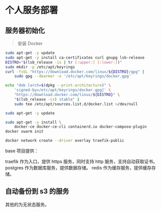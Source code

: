# 个人服务部署

## 服务器初始化

> 安装 Docker

```bash
sudo apt-get -y update
sudo apt-get -y install ca-certificates curl gnupg lsb-release
DISTRO="$(lsb_release -is | tr [:upper:] [:lower:])"
sudo mkdir -p /etc/apt/keyrings
curl -fsSL "https://download.docker.com/linux/${DISTRO}/gpg" |
	sudo gpg --dearmor -o '/etc/apt/keyrings/docker.gpg'

echo "deb [arch=$(dpkg --print-architecture)" \
	'signed-by=/etc/apt/keyrings/docker.gpg]' \
	"https://download.docker.com/linux/${DISTRO}" \
	"$(lsb_release -cs) stable" |
	sudo tee /etc/apt/sources.list.d/docker.list >/dev/null

sudo apt-get -y update

sudo apt-get -y install \
	docker-ce docker-ce-cli containerd.io docker-compose-plugin
docker swarm init

docker network create --driver overlay traefik-public

```

base 项目提供：

traefik 作为入口，提供 https 服务，同时支持 http 服务，支持自动获取证书。
postgres 作为数据库服务，提供数据存储。
redis 作为缓存服务，提供缓存存储。

## 自动备份到 s3 的服务

其他的为无状态服务。
